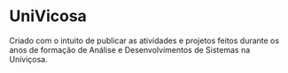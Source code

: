 # UniVicosa
Criado com o intuito de publicar as atividades e projetos feitos durante os anos de formação de Análise e Desenvolvimentos de Sistemas na Univiçosa.
